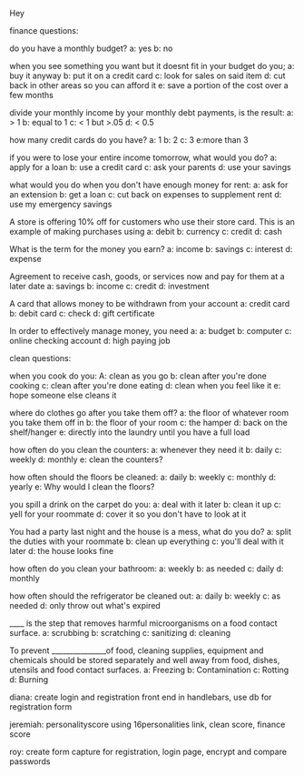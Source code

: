 Hey

finance questions:

do you have a monthly budget?
a: yes
b: no

when you see something you want but it doesnt fit in your budget do you;
a: buy it anyway
b: put it on a credit card
c: look for sales on said item
d: cut back in other areas so you can afford it
e: save a portion of the cost over a few months

divide your monthly income by your monthly debt payments, is the result:
a: > 1
b: equal to 1
c: < 1 but >.05
d: < 0.5

how many credit cards do you have?
a: 1
b: 2
c: 3
e:more than 3

<!-- added some logic based questions -->

if you were to lose your entire income tomorrow, what would you do?
a: apply for a loan
b: use a credit card
c: ask your parents
d: use your savings

what would you do when you don't have enough money for rent:
a: ask for an extension
b: get a loan
c: cut back on expenses to supplement rent
d: use my emergency savings

A store is offering 10% off for customers who use their store card. This is an example of making purchases using
a: debit
b: currency
c: credit
d: cash

What is the term for the money you earn?
a: income
b: savings
c: interest
d: expense

Agreement to receive cash, goods, or services now and pay for them at a later date
a: savings
b: income
c: credit
d: investment

A card that allows money to be withdrawn from your account
a: credit card
b: debit card
c: check
d: gift certificate

In order to effectively manage money, you need a:
a: budget
b: computer
c: online checking account
d: high paying job

clean questions:

when you cook do you:
A: clean as you go
b: clean after you're done cooking
c: clean after you're done eating
d: clean when you feel like it
e: hope someone else cleans it

where do clothes go after you take them off?
a: the floor of whatever room you take them off in
b: the floor of your room
c: the hamper
d: back on the shelf/hanger
e: directly into the laundry until you have a full load

how often do you clean the counters:
a: whenever they need it
b: daily
c: weekly
d: monthly
e: clean the counters?

how often should the floors be cleaned:
a: daily
b: weekly
c: monthly
d: yearly
e: Why would I clean the floors?

you spill a drink on the carpet do you:
a: deal with it later
b: clean it up
c: yell for your roommate
d: cover it so you don't have to look at it

You had a party last night and the house is a mess, what do you do?
a: split the duties with your roommate
b: clean up everything
c: you'll deal with it later
d: the house looks fine 

how often do you clean your bathroom:
a: weekly
b: as needed
c: daily
d: monthly

how often should the refrigerator be cleaned out:
a: daily
b: weekly
c: as needed
d: only throw out what's expired

____ is the step that removes harmful microorganisms on a food contact surface.
a: scrubbing
b: scratching
c: sanitizing
d: cleaning

To prevent _______________of food, cleaning supplies, equipment and chemicals should be stored separately and well away from food, dishes, utensils and food contact surfaces.
a: Freezing
b: Contamination
c: Rotting
d: Burning



diana: create login and registration front end in handlebars, use db for registration form

jeremiah: personalityscore using 16personalities link, clean score, finance score

roy: create form capture for registration, login page, encrypt and compare passwords